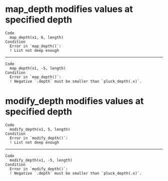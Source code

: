 # map_depth modifies values at specified depth

    Code
      map_depth(x1, 6, length)
    Condition
      Error in `map_depth()`:
      ! List not deep enough

---

    Code
      map_depth(x1, -5, length)
    Condition
      Error in `map_depth()`:
      ! Negative `.depth` must be smaller than `pluck_depth(.x)`.

# modify_depth modifies values at specified depth

    Code
      modify_depth(x1, 5, length)
    Condition
      Error in `modify_depth()`:
      ! List not deep enough

---

    Code
      modify_depth(x1, -5, length)
    Condition
      Error in `modify_depth()`:
      ! Negative `.depth` must be smaller than `pluck_depth(.x)`.

